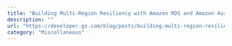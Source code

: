 ```yaml
---
title: "Building Multi-Region Resiliency with Amazon RDS and Amazon Aurora"
description: ""
url: "https://developer.gs.com/blog/posts/building-multi-region-resiliency-with-amazon-rds-and-amazon-aurora"
category: "Miscellaneous"
---
```

